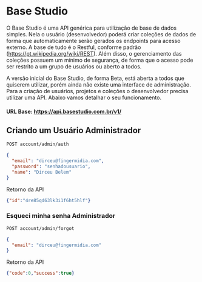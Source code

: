 # Base Studio

O Base Studio é uma API genérica para utilização de base de dados simples. Nela o usuário (desenvolvedor) poderá criar coleções de dados de forma que automaticamente serão gerados os endpoints para acesso externo. A base de tudo é o Restful, conforme padrão (https://pt.wikipedia.org/wiki/REST). Além disso, o gerenciamento das coleções possuem um mínimo de segurança, de forma que o acesso pode ser restrito a um grupo de usuários ou aberto a todos. 

A versão inicial do Base Studio, de forma Beta, está aberta a todos que quiserem utilizar, porém ainda não existe uma interface de administração. Para a criação de usuários, projetos e coleções o desenvolvedor precisa utilizar uma API. Abaixo vamos detalhar o seu funcionamento.

#### URL Base: https://api.basestudio.com.br/v1/

## Criando um Usuário Administrador
```sh
POST account/admin/auth
```
```json
{
  "email": "dirceu@fingermidia.com",
  "password": "senhadousuario",
  "name": "Dirceu Belem"
}
```
Retorno da API
```json
{"id":"4re85qd63lk3i1f6ht5hlf"}
```

### Esqueci minha senha Administrador
```sh
POST account/admin/forgot
```
```json
{
  "email": "dirceu@fingermidia.com"
}
```
Retorno da API
```json
{"code":0,"success":true}
```
